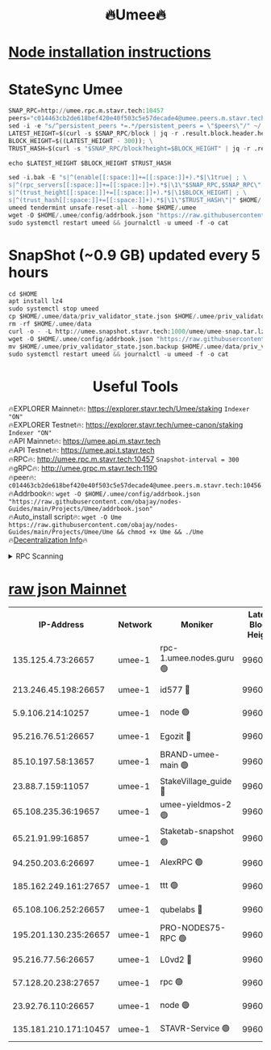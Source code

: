 <h1 align="center"> 🔥Umee🔥</h1>


[Node installation instructions](https://github.com/obajay/nodes-Guides/tree/main/Projects/Umee)
=
# StateSync Umee
```python
SNAP_RPC=http://umee.rpc.m.stavr.tech:10457
peers="c014463cb2de618bef420e40f503c5e57decade4@umee.peers.m.stavr.tech:10456"
sed -i -e "s/^persistent_peers *=.*/persistent_peers = \"$peers\"/" ~/.umee/config/config.toml
LATEST_HEIGHT=$(curl -s $SNAP_RPC/block | jq -r .result.block.header.height); \
BLOCK_HEIGHT=$((LATEST_HEIGHT - 300)); \
TRUST_HASH=$(curl -s "$SNAP_RPC/block?height=$BLOCK_HEIGHT" | jq -r .result.block_id.hash)

echo $LATEST_HEIGHT $BLOCK_HEIGHT $TRUST_HASH

sed -i.bak -E "s|^(enable[[:space:]]+=[[:space:]]+).*$|\1true| ; \
s|^(rpc_servers[[:space:]]+=[[:space:]]+).*$|\1\"$SNAP_RPC,$SNAP_RPC\"| ; \
s|^(trust_height[[:space:]]+=[[:space:]]+).*$|\1$BLOCK_HEIGHT| ; \
s|^(trust_hash[[:space:]]+=[[:space:]]+).*$|\1\"$TRUST_HASH\"|" $HOME/.umee/config/config.toml
umeed tendermint unsafe-reset-all --home $HOME/.umee
wget -O $HOME/.umee/config/addrbook.json "https://raw.githubusercontent.com/obajay/nodes-Guides/main/Projects/Umee/addrbook.json"
sudo systemctl restart umeed && journalctl -u umeed -f -o cat
```
# SnapShot (~0.9 GB) updated every 5 hours
```python
cd $HOME
apt install lz4
sudo systemctl stop umeed
cp $HOME/.umee/data/priv_validator_state.json $HOME/.umee/priv_validator_state.json.backup
rm -rf $HOME/.umee/data
curl -o - -L http://umee.snapshot.stavr.tech:1000/umee/umee-snap.tar.lz4 | lz4 -c -d - | tar -x -C $HOME/.umee --strip-components 2
wget -O $HOME/.umee/config/addrbook.json "https://raw.githubusercontent.com/obajay/nodes-Guides/main/Projects/Umee/addrbook.json"
mv $HOME/.umee/priv_validator_state.json.backup $HOME/.umee/data/priv_validator_state.json
sudo systemctl restart umeed && journalctl -u umeed -f -o cat
```
 <h1 align="center"> Useful Tools</h1>

🔥EXPLORER Mainnet🔥:      https://explorer.stavr.tech/Umee/staking             `Indexer "ON"` \
🔥EXPLORER Testnet🔥:        https://explorer.stavr.tech/umee-canon/staking      `Indexer "ON"` \
🔥API Mainnet🔥:                   https://umee.api.m.stavr.tech \
🔥API Testnet🔥:                     https://umee.api.t.stavr.tech \
🔥RPC🔥:                                   http://umee.rpc.m.stavr.tech:10457                     `Snapshot-interval = 300` \
🔥gRPC🔥:                              http://umee.grpc.m.stavr.tech:1190 \
🔥peer🔥:                     `c014463cb2de618bef420e40f503c5e57decade4@umee.peers.m.stavr.tech:10456` \
🔥Addrbook🔥:    ```wget -O $HOME/.umee/config/addrbook.json "https://raw.githubusercontent.com/obajay/nodes-Guides/main/Projects/Umee/addrbook.json"``` \
🔥Auto_install script🔥: ```wget -O Ume https://raw.githubusercontent.com/obajay/nodes-Guides/main/Projects/Umee/Ume && chmod +x Ume && ./Ume``` \
🔥[Decentralization Info](https://github.com/obajay/StateSync-snapshots/tree/main/Projects/Umee/Decentralization)🔥

<details>
<summary>RPC Scanning</summary>

<h2 align="center"> We scan nodes in real time every 4 hours. And we provide the final result of RPC endpoints.
We cannot influence the operation of these nodes in any way. </h2>


```python
If Voting Power is higher than 0 --> then the Node is a validator of the network and may be subject to attack and be a potential threat to the chain.
```
```python
We marked such validators with a red symbol
```

</details>

[raw json Mainnet](https://rpc-check.umeem.stavr.tech/umeem/rpc-umeem-result.json)
=



<table><tr><th>IP-Address</th><th>Network</th><th>Moniker</th><th>Latest Block Height</th><th>Earliest Block Height</th><th>Catching Up</th><th>Tx Index</th><th>Voting Power</th><th>Scan Time</th></tr><tr><td>135.125.4.73:26657</td><td>umee-1</td><td>rpc-1.umee.nodes.guru 🟢</td><td>9960742</td><td>5167386</td><td>False</td><td>on</td><td>0</td><td>2024-01-02T19:52:54.614115230UTC</td></tr><tr><td>213.246.45.198:26657</td><td>umee-1</td><td>id577 🔴</td><td>9960726</td><td>7100001</td><td>False</td><td>on</td><td>35105352</td><td>2024-01-02T19:51:22.800689274UTC</td></tr><tr><td>5.9.106.214:10257</td><td>umee-1</td><td>node 🟢</td><td>9960737</td><td>7942001</td><td>False</td><td>on</td><td>0</td><td>2024-01-02T19:52:24.928461282UTC</td></tr><tr><td>95.216.76.51:26657</td><td>umee-1</td><td>Egozit 🔴</td><td>9960742</td><td>8262001</td><td>False</td><td>off</td><td>38137817</td><td>2024-01-02T19:52:54.237879561UTC</td></tr><tr><td>85.10.197.58:13657</td><td>umee-1</td><td>BRAND-umee-main 🟢</td><td>9960729</td><td>8427832</td><td>False</td><td>on</td><td>0</td><td>2024-01-02T19:51:37.722395610UTC</td></tr><tr><td>23.88.7.159:11057</td><td>umee-1</td><td>StakeVillage_guide 🔴</td><td>9960735</td><td>9137726</td><td>False</td><td>on</td><td>1414090</td><td>2024-01-02T19:52:16.222254580UTC</td></tr><tr><td>65.108.235.36:19657</td><td>umee-1</td><td>umee-yieldmos-2 🟢</td><td>9960718</td><td>9575548</td><td>False</td><td>on</td><td>0</td><td>2024-01-02T19:50:33.246152915UTC</td></tr><tr><td>65.21.91.99:16857</td><td>umee-1</td><td>Staketab-snapshot 🟢</td><td>9960731</td><td>9721001</td><td>False</td><td>off</td><td>0</td><td>2024-01-02T19:51:50.911442672UTC</td></tr><tr><td>94.250.203.6:26697</td><td>umee-1</td><td>AlexRPC 🟢</td><td>9960728</td><td>9722001</td><td>False</td><td>on</td><td>0</td><td>2024-01-02T19:51:35.432915645UTC</td></tr><tr><td>185.162.249.161:27657</td><td>umee-1</td><td>ttt 🟢</td><td>9960734</td><td>9733423</td><td>False</td><td>on</td><td>0</td><td>2024-01-02T19:52:09.727887069UTC</td></tr><tr><td>65.108.106.252:26657</td><td>umee-1</td><td>qubelabs 🔴</td><td>9960729</td><td>9761001</td><td>False</td><td>on</td><td>36617929</td><td>2024-01-02T19:51:40.190818405UTC</td></tr><tr><td>195.201.130.235:26657</td><td>umee-1</td><td>PRO-NODES75-RPC 🟢</td><td>9960736</td><td>9860736</td><td>False</td><td>on</td><td>0</td><td>2024-01-02T19:52:20.528707262UTC</td></tr><tr><td>95.216.77.56:26657</td><td>umee-1</td><td>L0vd2 🔴</td><td>9960745</td><td>9860745</td><td>False</td><td>off</td><td>37275642</td><td>2024-01-02T19:53:11.813138652UTC</td></tr><tr><td>57.128.20.238:27657</td><td>umee-1</td><td>rpc 🟢</td><td>9960738</td><td>9880933</td><td>False</td><td>on</td><td>0</td><td>2024-01-02T19:52:33.370131841UTC</td></tr><tr><td>23.92.76.110:26657</td><td>umee-1</td><td>node 🟢</td><td>9960749</td><td>9953901</td><td>False</td><td>on</td><td>0</td><td>2024-01-02T19:53:33.081634473UTC</td></tr><tr><td>135.181.210.171:10457</td><td>umee-1</td><td>STAVR-Service 🟢</td><td>9960743</td><td>9959001</td><td>False</td><td>on</td><td>0</td><td>2024-01-02T19:53:01.203238433UTC</td></tr></table>
